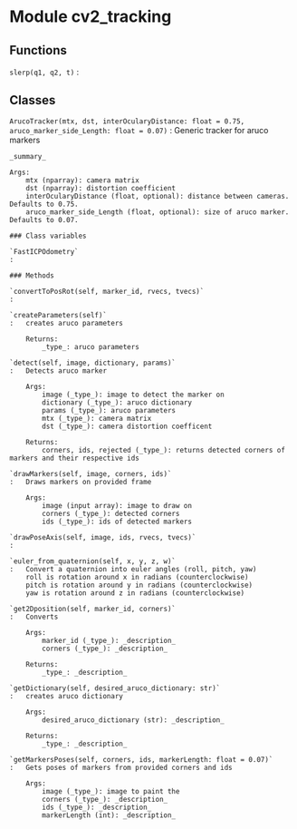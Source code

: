 Module cv2_tracking
===================

Functions
---------

    
`slerp(q1, q2, t)`
:   

Classes
-------

`ArucoTracker(mtx, dst, interOcularyDistance: float = 0.75, aruco_marker_side_Length: float = 0.07)`
:   Generic tracker for aruco markers
    
    _summary_
    
    Args:
        mtx (nparray): camera matrix
        dst (nparray): distortion coefficient
        interOcularyDistance (float, optional): distance between cameras. Defaults to 0.75.
        aruco_marker_side_Length (float, optional): size of aruco marker. Defaults to 0.07.

    ### Class variables

    `FastICPOdometry`
    :

    ### Methods

    `convertToPosRot(self, marker_id, rvecs, tvecs)`
    :

    `createParameters(self)`
    :   creates aruco parameters
        
        Returns:
            _type_: aruco parameters

    `detect(self, image, dictionary, params)`
    :   Detects aruco marker
        
        Args:
            image (_type_): image to detect the marker on
            dictionary (_type_): aruco dictionary
            params (_type_): aruco parameters
            mtx (_type_): camera matrix
            dst (_type_): camera distortion coefficent
        
        Returns:
            corners, ids, rejected (_type_): returns detected corners of markers and their respective ids

    `drawMarkers(self, image, corners, ids)`
    :   Draws markers on provided frame
        
        Args:
            image (input array): image to draw on
            corners (_type_): detected corners
            ids (_type_): ids of detected markers

    `drawPoseAxis(self, image, ids, rvecs, tvecs)`
    :

    `euler_from_quaternion(self, x, y, z, w)`
    :   Convert a quaternion into euler angles (roll, pitch, yaw)
        roll is rotation around x in radians (counterclockwise)
        pitch is rotation around y in radians (counterclockwise)
        yaw is rotation around z in radians (counterclockwise)

    `get2Dposition(self, marker_id, corners)`
    :   Converts 
        
        Args:
            marker_id (_type_): _description_
            corners (_type_): _description_
        
        Returns:
            _type_: _description_

    `getDictionary(self, desired_aruco_dictionary: str)`
    :   creates aruco dictionary  
        
        Args:
            desired_aruco_dictionary (str): _description_
        
        Returns:
            _type_: _description_

    `getMarkersPoses(self, corners, ids, markerLength: float = 0.07)`
    :   Gets poses of markers from provided corners and ids
        
        Args:
            image (_type_): image to paint the 
            corners (_type_): _description_
            ids (_type_): _description_
            markerLength (int): _description_